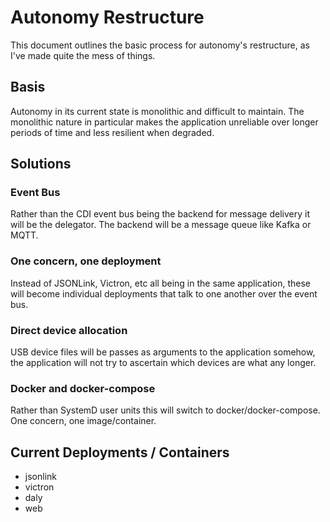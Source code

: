# Autonomy Restructure

This document outlines the basic process for autonomy's restructure, as I've made quite the mess of things.


## Basis
Autonomy in its current state is monolithic and difficult to maintain. The monolithic nature in particular makes 
the application unreliable over longer periods of time and less resilient when degraded.

## Solutions

### Event Bus
Rather than the CDI event bus being the backend for message delivery it will be the delegator. The backend will be a 
message queue like Kafka or MQTT.

### One concern, one deployment
Instead of JSONLink, Victron, etc all being in the same application, these will become individual deployments that talk
to one another over the event bus.

### Direct device allocation
USB device files will be passes as arguments to the application somehow, the application will not try to ascertain
which devices are what any longer.

### Docker and docker-compose
Rather than SystemD user units this will switch to docker/docker-compose. One concern, one image/container.

## Current Deployments / Containers
- jsonlink 
- victron
- daly
- web



